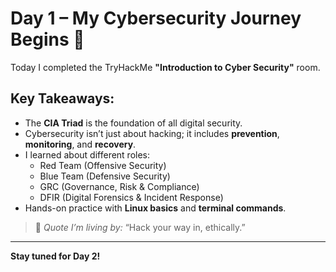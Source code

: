 # Day 1 – My Cybersecurity Journey Begins 🔐

Today I completed the TryHackMe **"Introduction to Cyber Security"** room.

## Key Takeaways:
- The **CIA Triad** is the foundation of all digital security.
- Cybersecurity isn’t just about hacking; it includes **prevention**, **monitoring**, and **recovery**.
- I learned about different roles:
  - Red Team (Offensive Security)
  - Blue Team (Defensive Security)
  - GRC (Governance, Risk & Compliance)
  - DFIR (Digital Forensics & Incident Response)
- Hands-on practice with **Linux basics** and **terminal commands**.

> 🧠 *Quote I’m living by:* “Hack your way in, ethically.”

---

**Stay tuned for Day 2!**
